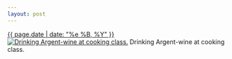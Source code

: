 ```yaml
---
layout: post
---
```


<p>
  <time><a href="/85">{{ page.date | date: "%e %B, %Y" }}</a></time>
  <a href="/85"><img src="{{ site.assets_url }}/85-640.jpg" srcset="{{ site.assets_url }}/85-1280.jpg 1280w, {{ site.assets_url }}/85-960.jpg 960w, {{ site.assets_url }}/85-640.jpg 640w, {{ site.assets_url }}/85-320.jpg 320w" sizes="(min-width: 700px) 50vw, calc(100vw - 2rem)" alt="Drinking Argent-wine at cooking class." /></a>
  <span>Drinking Argent-wine at cooking class.</span>
</p>
